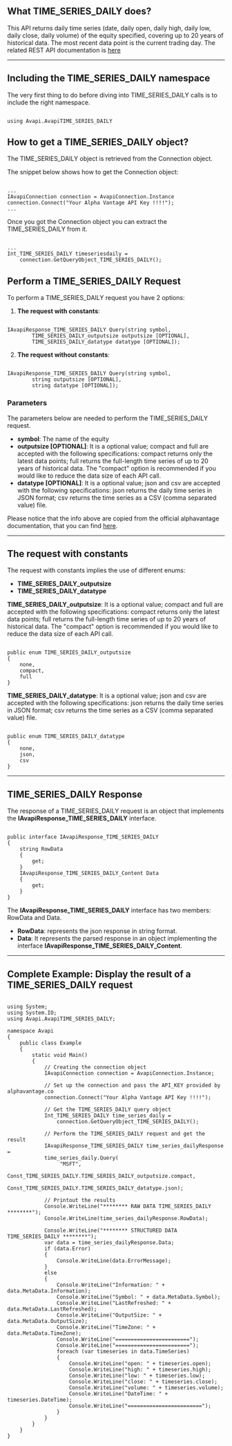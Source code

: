 ## What TIME_SERIES_DAILY does?
This API returns daily time series (date, daily open, daily high, daily low, daily close, daily volume) of the equity specified, covering up to 20 years of historical data. The most recent data point is the current trading day. The related REST API documentation is [here](https://www.alphavantage.co/documentation/#daily)  

***
## Including the TIME_SERIES_DAILY namespace
The very first thing to do before diving into TIME_SERIES_DAILY calls is to include the right namespace.  

```

using Avapi.AvapiTIME_SERIES_DAILY

```

## How to get a TIME_SERIES_DAILY object?
The TIME_SERIES_DAILY object is retrieved from the Connection object.  

The snippet below shows how to get the Connection object:
```

...
IAvapiConnection connection = AvapiConnection.Instance
connection.Connect("Your Alpha Vantage API Key !!!!");
...

```
Once you got the Connection object you can extract the TIME_SERIES_DAILY from it.
```

...
Int_TIME_SERIES_DAILY timeseriesdaily = 
	connection.GetQueryObject_TIME_SERIES_DAILY();

```

## Perform a TIME_SERIES_DAILY Request
To perform a TIME_SERIES_DAILY request you have 2 options:
1. **The request with constants**:

```

IAvapiResponse_TIME_SERIES_DAILY Query(string symbol,
		TIME_SERIES_DAILY_outputsize outputsize [OPTIONAL],
		TIME_SERIES_DAILY_datatype datatype [OPTIONAL]);

```  

2. **The request without constants**:

```

IAvapiResponse_TIME_SERIES_DAILY Query(string symbol,
		string outputsize [OPTIONAL],
		string datatype [OPTIONAL]);

```  

### Parameters
The parameters below are needed to perform the TIME_SERIES_DAILY request.  
* **symbol**: The name of the equity
* **outputsize [OPTIONAL]**: It is a optional value; compact and full are accepted with the following specifications: compact returns only the latest data points; full returns the full-length time series of up to 20 years of historical data. The "compact" option is recommended if you would like to reduce the data size of each API call.
* **datatype [OPTIONAL]**: It is a optional value; json and csv are accepted with the following specifications: json returns the daily time series in JSON format; csv returns the time series as a CSV (comma separated value) file.

Please notice that the info above are copied from the official alphavantage documentation, that you can find [here](https://www.alphavantage.co/documentation/).  

***
## The request with constants
The request with constants implies the use of different enums:
* **TIME_SERIES_DAILY_outputsize**
* **TIME_SERIES_DAILY_datatype**

**TIME_SERIES_DAILY_outputsize**: It is a optional value; compact and full are accepted with the following specifications: compact returns only the latest data points; full returns the full-length time series of up to 20 years of historical data. The "compact" option is recommended if you would like to reduce the data size of each API call.
```  

public enum TIME_SERIES_DAILY_outputsize
{
	none,
	compact,
	full
}

```  
**TIME_SERIES_DAILY_datatype**: It is a optional value; json and csv are accepted with the following specifications: json returns the daily time series in JSON format; csv returns the time series as a CSV (comma separated value) file.
```  

public enum TIME_SERIES_DAILY_datatype
{
	none,
	json,
	csv
}

```  
  

***
## TIME_SERIES_DAILY Response
The response of a TIME_SERIES_DAILY request is an object that implements the **IAvapiResponse_TIME_SERIES_DAILY** interface.
```

public interface IAvapiResponse_TIME_SERIES_DAILY
{
    string RowData
    {
        get;
    }
    IAvapiResponse_TIME_SERIES_DAILY_Content Data
    {
        get;
    }
}

```
The **IAvapiResponse_TIME_SERIES_DAILY** interface has two members: RowData and Data.
* **RowData**: represents the json response in string format.
* **Data**: It represents the parsed response in an object implementing the interface **IAvapiResponse_TIME_SERIES_DAILY_Content**.
  

***
## Complete Example: Display the result of a TIME_SERIES_DAILY request
```

using System;
using System.IO;
using Avapi.AvapiTIME_SERIES_DAILY;

namespace Avapi
{
    public class Example
    {
        static void Main()
        {
            // Creating the connection object
            IAvapiConnection connection = AvapiConnection.Instance;

            // Set up the connection and pass the API_KEY provided by alphavantage.co
            connection.Connect("Your Alpha Vantage API Key !!!!");

            // Get the TIME_SERIES_DAILY query object
            Int_TIME_SERIES_DAILY time_series_daily =
                connection.GetQueryObject_TIME_SERIES_DAILY();

            // Perform the TIME_SERIES_DAILY request and get the result
            IAvapiResponse_TIME_SERIES_DAILY time_series_dailyResponse = 
            time_series_daily.Query(
                 "MSFT",
                 Const_TIME_SERIES_DAILY.TIME_SERIES_DAILY_outputsize.compact,
                 Const_TIME_SERIES_DAILY.TIME_SERIES_DAILY_datatype.json);

            // Printout the results
            Console.WriteLine("******** RAW DATA TIME_SERIES_DAILY ********");
            Console.WriteLine(time_series_dailyResponse.RowData);

            Console.WriteLine("******** STRUCTURED DATA TIME_SERIES_DAILY ********");
            var data = time_series_dailyResponse.Data;
            if (data.Error)
            {
                Console.WriteLine(data.ErrorMessage);
            }
            else
            {
                Console.WriteLine("Information: " + data.MetaData.Information);
                Console.WriteLine("Symbol: " + data.MetaData.Symbol);
                Console.WriteLine("LastRefreshed: " + data.MetaData.LastRefreshed);
                Console.WriteLine("OutputSize: " + data.MetaData.OutputSize);
                Console.WriteLine("TimeZone: " + data.MetaData.TimeZone);
                Console.WriteLine("========================");
                Console.WriteLine("========================");
                foreach (var timeseries in data.TimeSeries)
                {
                    Console.WriteLine("open: " + timeseries.open);
                    Console.WriteLine("high: " + timeseries.high);
                    Console.WriteLine("low: " + timeseries.low);
                    Console.WriteLine("close: " + timeseries.close);
                    Console.WriteLine("volume: " + timeseries.volume);
                    Console.WriteLine("DateTime: " + timeseries.DateTime);
                    Console.WriteLine("========================");
                }
            }
        }
    }
}

```
